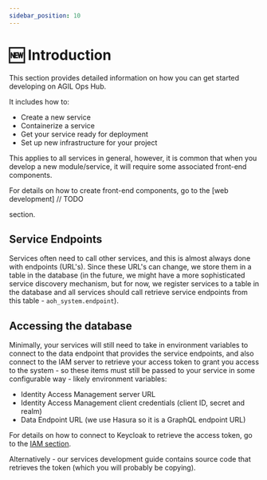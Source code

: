 ```yaml
---
sidebar_position: 10
---
```


# 🆕 Introduction

This section provides detailed information on how you can get started developing on AGIL Ops Hub.

It includes how to:

-   Create a new service
-   Containerize a service
-   Get your service ready for deployment
-   Set up new infrastructure for your project

This applies to all services in general, however, it is common that when you develop a new module/service, it
will require some associated front-end components.

For details on how to create front-end components, go to the
[web
development] // TODO

section.

## Service Endpoints

Services often need to call other services, and this is almost always done with endpoints (URL's). Since these URL's
can change, we store them in a table in the database (in the future, we might have a more sophisticated service
discovery mechanism, but for now, we register services to a table in the database and all services should call retrieve
service endpoints from this table - `aoh_system.endpoint`).

## Accessing the database

Minimally, your services will still need to take in environment variables to connect to the data endpoint that provides
the service endpoints, and also connect to the IAM server to retrieve your access token to grant you access to the
system - so these items must still be passed to your service in some configurable way - likely environment variables:

-   Identity Access Management server URL
-   Identity Access Management client credentials (client ID, secret and realm)
-   Data Endpoint URL (we use Hasura so it is a GraphQL endpoint URL)

For details on how to connect to Keycloak to retrieve the access token, go to the [IAM section](/docs/iam/introduction).

Alternatively - our services development guide contains source code that retrieves the token (which you will probably
be copying).
